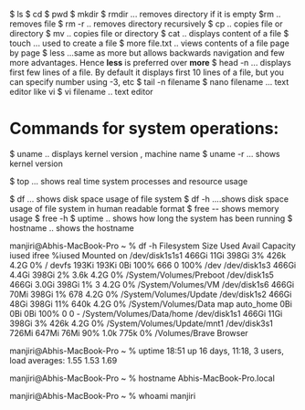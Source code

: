 $ ls 
$ cd
$ pwd
$ mkdir
$ rmdir  ... removes directory if it is empty
$rm  .. removes file
$ rm -r .. removes directory recursively
$ cp  .. copies file or directory
$ mv .. copies file or directory
$ cat .. displays content of a file
$ touch ... used to create a file
$ more file.txt  .. views contents of a file page by page
$ less ...same as more but allows backwards navigation and few more advantages. Hence **less** is preferred over **more**
$ head -n <filename>   ... displays first few lines of a file. By default it displays first 10 lines of a file, but you can specify number using -3, etc
$ tail -n filename
$ nano filename   ... text editor like vi
$ vi filename .. text editor



# Commands for system operations:

$ uname .. displays kernel version , machine name
$ uname -r ... shows kernel version

$ top ... shows real time system processes and resource usage

$ df ... shows disk space usage of file system
$ df -h  ....shows disk space usage of file system in human readable format
$ free  -- shows memory usage
$ free -h 
$ uptime .. shows how long the system has been running
$ hostname .. shows the hostname


manjiri@Abhis-MacBook-Pro ~ % df -h
Filesystem        Size    Used   Avail Capacity iused ifree %iused  Mounted on
/dev/disk1s1s1   466Gi    11Gi   398Gi     3%    426k  4.2G    0%   /
devfs            193Ki   193Ki     0Bi   100%     666     0  100%   /dev
/dev/disk1s3     466Gi   4.4Gi   398Gi     2%    3.6k  4.2G    0%   /System/Volumes/Preboot
/dev/disk1s5     466Gi   3.0Gi   398Gi     1%       3  4.2G    0%   /System/Volumes/VM
/dev/disk1s6     466Gi    70Mi   398Gi     1%     678  4.2G    0%   /System/Volumes/Update
/dev/disk1s2     466Gi    48Gi   398Gi    11%    640k  4.2G    0%   /System/Volumes/Data
map auto_home      0Bi     0Bi     0Bi   100%       0     0     -   /System/Volumes/Data/home
/dev/disk1s1     466Gi    11Gi   398Gi     3%    426k  4.2G    0%   /System/Volumes/Update/mnt1
/dev/disk3s1     726Mi   647Mi    76Mi    90%    1.0k  775k    0%   /Volumes/Brave Browser

manjiri@Abhis-MacBook-Pro ~ % uptime
18:51  up 16 days, 11:18, 3 users, load averages: 1.55 1.53 1.69

manjiri@Abhis-MacBook-Pro ~ % hostname
Abhis-MacBook-Pro.local

manjiri@Abhis-MacBook-Pro ~ % whoami
manjiri

